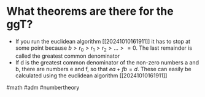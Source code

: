 # What theorems are there for the ggT? 
- If you run the euclidean algorithm [[20241010161911]] it has to stop at some point because $b>r_0>r_1>r_2>...>=0$. The last remainder is called the greatest common denominator
- If d is the greatest common denominator of the non-zero numbers a and b, there are numbers e and f, so that $ea + fb = d$. These can easily be calculated using the euclidean algorithm [[20241010161911]]

#math #adm #numbertheory
